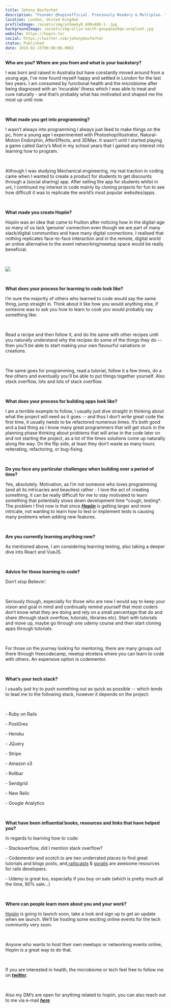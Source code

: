 ```yaml
---
title: Johnny Boufarhat
description: "Founder @hopinofficial. Previously Readory & Multiplex. "
location: London, United Kingdom
profileImage: /assets/img/yn5mwky0_400x400-1-.jpg
backgroundImage: /assets/img/allie-smith-goupqaau9qo-unsplash.jpg
website: https://hopin.to/
social: https://twitter.com/johnnyboufarhat
status: Published
date: 2019-02-15T00:00:00.000Z
---
```

**Who are you? Where are you from and what is your backstory?**

I was born and raised in Australia but have constantly moved around from a young age, I’ve now found myself happy and settled in London for the last two years. I am consumed by functional health and the microbiome after being diagnosed with an ‘incurable’ illness which I was able to treat and cure naturally - and that’s probably what has motivated and shaped me the most up until now.

<br>

**What made you get into programming?**

I wasn’t always into programming I always just liked to make things on the pc, from a young age I experimented with Photoshop/illustrator, Natural-Motion Endorphin, AfterEffects, and 3DMax. It wasn’t until I started playing a game called Garry’s Mod in my school years that I gained any interest into learning how to program.

<br>

Although I was studying Mechanical engineering, my real traction in coding came when I wanted to create a product for students to get discounts through a (social sharing) app. After selling the app for students whilst in uni, I continued my interest in code mainly by cloning projects for fun to see how difficult it was to replicate the world’s most popular websites/apps.

<br>

**What made you create Hopiin?**

Hopiin was an idea that came to fruition after noticing how in the digital-age so many of us lack ‘genuine’ connection even though we are part of many slack/digital communities and have many digital connections. I realised that nothing replicates face-to-face interaction and in the remote, digital world an online alternative to the event networking/meetup space would be really beneficial.

<br>

![](https://lh5.googleusercontent.com/EcIsje4sgHGF-P1vj8fGFAvNCKizRJiqMfo4xzDvE8B-T2mdVEjKcZ_HS8yfwobsqA73wI9DB_U2t7Q-mRI9H-DWKdpza0PV-7vepDxzw-_H1s3O7p9jcPftXueuq49rQiU-nujk)

<br>

**What does your process for learning to code look like?**

I’m sure the majority of others who learned to code would say the same thing, jump straight in. Think about it like how you would anything else, if someone was to ask you how to learn to cook you would probably say something like:

<br>

Read a recipe and then follow it, and do the same with other recipes until you naturally understand why the recipes do some of the things they do -- then you’ll be able to start making your own flavourful variations or creations.

<br>

The same goes for programming, read a tutorial, follow it a few times, do a few others and eventually you’ll be able to put things together yourself. Also stack overflow, lots and lots of stack overflow.

<br>

**What does your process for building apps look like?**

I am a terrible example to follow, I usually just dive straight in thinking about what the project will need as it goes -- and thus I don’t write great code the first time, it usually needs to be refactored numerous times. It’s both good and a bad thing as I know many great programmers that will get stuck in the planning phase thinking about problems that will arise in the code later on and not starting the project, as a lot of the times solutions come up naturally along the way. On the flip side, at least they don’t waste as many hours reiterating, refactoring, or bug-fixing.

<br>



**Do you face any particular challenges when building over a period of time?**

Yes, absolutely. Motivation, as I’m not someone who loves programming (and all its intricacies and beauties) rather - I love the act of creating something, it can be really difficult for me to stay motivated to learn something that potentially slows down development time \*cough, testing\*. The problem I find now is that since ***[Hopiin](https://hopiin.com/)*** is getting larger and more intricate, not wanting to learn how to test or implement tests is causing many problems when adding new features.

<br>

**Are you currently learning anything new?**

As mentioned above, I am considering learning testing, also taking a deeper dive into React and VueJS.

<br>

**Advice for those learning to code?**

Don’t stop Believin’.

<br>

Seriously though, especially for those who are new I would say to keep your vision and goal in mind and continually remind yourself that most coders don’t know what they are doing and rely on a small percentage that do and share (through stack overflow, tutorials, libraries etc). Start with tutorials and move up, maybe go through one udemy course and then start cloning apps through tutorials.

<br>

For those on the journey looking for mentoring, there are many groups out there through freecodecamp, meetup etcetera where you can learn to code with others. An expensive option is codementor.

<br>

**What’s your tech stack?**

I usually just try to push something out as quick as possible -- which tends to lead me to the following stack, however it depends on the project:

<br>

\- Ruby on Rails

\- PostGres

\- Heroku

\- JQuery

\- Stripe

\- Amazon s3

\- Rollbar

\- Sendgrid

\- New Relic

\- Google Analytics

<br>

**What have been influential books, resources and links that have helped you?**

In regards to learning how to code:

\- Stackoverflow, did I mention stack overflow?

\- Codementor and scotch.io are two underrated places to find great tutorials and blogs posts, and[ railscasts](http://railscasts.com/) & [gorails](https://gorails.com/) are awesome resources for rails developers.

\- Udemy is great too, especially if you buy on sale (which is pretty much all the time, 90% sale…)

<br>

**Where can people learn more about you and your work?**

[Hopiin](http://hopiin.com/) is going to launch soon, take a look and sign up to get an update when we launch. We’ll be hosting some exciting online events for the tech community very soon.

<br>

Anyone who wants to host their own meetups or networking events online, Hopiin is a great way to do that.

<br>

If you are interested in health, the microbiome or tech feel free to follow me on ***[twitter](https://twitter.com/johnnyboufarhat).***

<br>

Also my DM’s are open for anything related to hopiin, you can also reach out to me via e-mail ***[here](mailto:johnny@hopiin.com)***